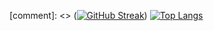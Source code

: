 [comment]: <> ([![GitHub Streak](http://github-readme-streak-stats.herokuapp.com?user=pacsanmanu&theme=dark&background=000000)](https://git.io/streak-stats))
[![Top Langs](https://github-readme-stats.vercel.app/api/top-langs/?username=pacsanmanu)](https://github.com/anuraghazra/github-readme-stats)
